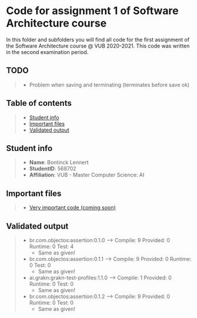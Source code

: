 # Code for assignment 1 of Software Architecture course

In this folder and subfolders you will find all code for the first assignment of the Software Architecture course @ VUB 2020-2021. This code was written in the second examination period.

## TODO

> - Problem when saving and terminating (terminates before save ok)

## Table of contents

> - [Student info](#student-info)
> - [Important files](#important-files)
> - [Validated output](#validated-output)

## Student info
> - **Name**: Bontinck Lennert
> - **StudentID**: 568702
> - **Affiliation**: VUB - Master Computer Science: AI

## Important files
> - [Very important code (coming soon)](xxx.yy)

## Validated output
> - br.com.objectos:assertion:0.1.0 --> Compile: 9 Provided: 0 Runtime: 0 Test: 4
>    - Same as given!
> - br.com.objectos:assertion:0.1.1 --> Compile: 9 Provided: 0 Runtime: 0 Test: 0
>    - Same as given!
> - ai.grakn:grakn-test-profiles:1.1.0 --> Compile: 1 Provided: 0 Runtime: 0 Test: 0
>    - Same as given!
> - br.com.objectos:assertion:0.1.2 --> Compile: 9 Provided: 0 Runtime: 0 Test: 0
>    - Same as given!